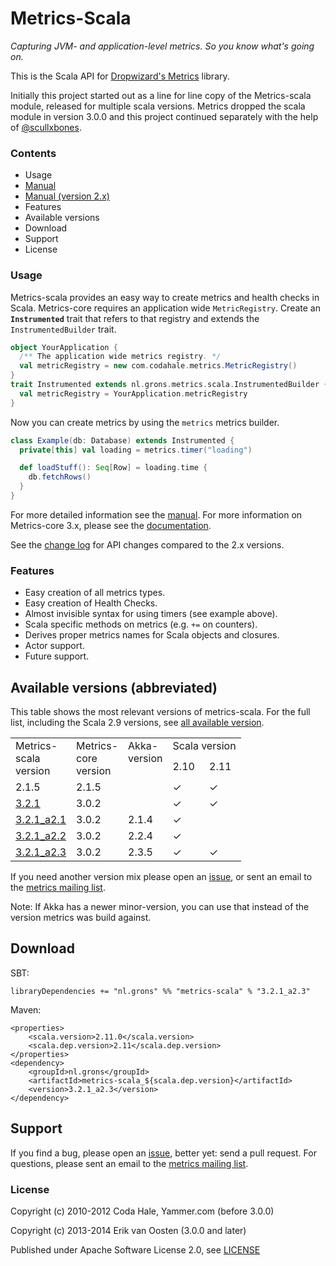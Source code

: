 Metrics-Scala
=============

*Capturing JVM- and application-level metrics. So you know what's going on.*

This is the Scala API for [Dropwizard's Metrics](https://github.com/dropwizard/metrics) library.

Initially this project started out as a line for line copy of the Metrics-scala module, released for multiple
scala versions. Metrics dropped the scala module in version 3.0.0 and this project continued separately
with the help of [@scullxbones](https://github.com/scullxbones).

### Contents

* Usage
* [Manual](docs/Manual.md)
* [Manual (version 2.x)](docs/Manual_2x.md)
* Features
* Available versions
* Download
* Support
* License

### Usage

Metrics-scala provides an easy way to create metrics and health checks in Scala. Metrics-core requires an application wide `MetricRegistry`. Create an **`Instrumented`** trait that refers to that registry and extends the `InstrumentedBuilder` trait.

```scala
object YourApplication {
  /** The application wide metrics registry. */
  val metricRegistry = new com.codahale.metrics.MetricRegistry()
}
trait Instrumented extends nl.grons.metrics.scala.InstrumentedBuilder {
  val metricRegistry = YourApplication.metricRegistry
}
```

Now you can create metrics by using the `metrics` metrics builder.

```scala
class Example(db: Database) extends Instrumented {
  private[this] val loading = metrics.timer("loading")

  def loadStuff(): Seq[Row] = loading.time {
    db.fetchRows()
  }
}
```

For more detailed information see the [manual](docs/Manual.md). For more information on Metrics-core 3.x, please see the [documentation](http://metrics.codahale.com).

See the [change log](CHANGELOG.md) for API changes compared to the 2.x versions.

### Features

* Easy creation of all metrics types.
* Easy creation of Health Checks.
* Almost invisible syntax for using timers (see example above).
* Scala specific methods on metrics (e.g. `+=` on counters).
* Derives proper metrics names for Scala objects and closures.
* Actor support.
* Future support.

## Available versions (abbreviated)

This table shows the most relevant versions of metrics-scala. For the full list, including the Scala 2.9 versions, see [all available version](docs/AvailableVersions.md).

<table border="0" cellpadding="2" cellspacing="2">
  <tbody>
    <tr>
      <td valign="top" rowspan="2">Metrics-<br>scala<br>version</td>
      <td valign="top" rowspan="2">Metrics-<br>core<br>version</td>
      <td valign="top" rowspan="2">Akka-<br>version</td>
      <td colspan="2" rowspan="1" valign="top">Scala version</td>
    </tr>
    <tr>
      <td valign="top">2.10</td>
      <td valign="top">2.11</td>
    </tr>
    <tr>
      <td valign="top">2.1.5</td>
      <td valign="top">2.1.5</td>
      <td valign="top"></td>
      <td valign="top">✓</td>
      <td valign="top">✓</td>
    </tr>
    <tr>
      <td valign="top"><a href="CHANGELOG.md#v321-aug-2014">3.2.1</a></td>
      <td valign="top">3.0.2</td>
      <td valign="top"></td>
      <td valign="top">✓</td>
      <td valign="top">✓</td>
    </tr>
    <tr>
      <td valign="top"><a href="CHANGELOG.md#v321-aug-2014">3.2.1_a2.1</a></td>
      <td valign="top">3.0.2</td>
      <td valign="top">2.1.4</td>
      <td valign="top">✓</td>
      <td valign="top"></td>
    </tr>
    <tr>
      <td valign="top"><a href="CHANGELOG.md#v321-aug-2014">3.2.1_a2.2</a></td>
      <td valign="top">3.0.2</td>
      <td valign="top">2.2.4</td>
      <td valign="top">✓</td>
      <td valign="top"></td>
    </tr>
    <tr>
      <td valign="top"><a href="CHANGELOG.md#v321-aug-2014">3.2.1_a2.3</a></td>
      <td valign="top">3.0.2</td>
      <td valign="top">2.3.5</td>
      <td valign="top">✓</td>
      <td valign="top">✓</td>
    </tr>
  </tbody>
</table>

If you need another version mix please open an [issue](https://github.com/erikvanoosten/metrics-scala/issues), or sent an email to the [metrics mailing list](http://groups.google.com/group/metrics-user).

Note: If Akka has a newer minor-version, you can use that instead of the version metrics was build against.

## Download

SBT:
```
libraryDependencies += "nl.grons" %% "metrics-scala" % "3.2.1_a2.3"
```

Maven:
```
<properties>
    <scala.version>2.11.0</scala.version>
    <scala.dep.version>2.11</scala.dep.version>
</properties>
<dependency>
    <groupId>nl.grons</groupId>
    <artifactId>metrics-scala_${scala.dep.version}</artifactId>
    <version>3.2.1_a2.3</version>
</dependency>
```

## Support

If you find a bug, please open an [issue](https://github.com/erikvanoosten/metrics-scala/issues), better yet: send a pull request.
For questions, please sent an email to the [metrics mailing list](http://groups.google.com/group/metrics-user).


### License

Copyright (c) 2010-2012 Coda Hale, Yammer.com (before 3.0.0)

Copyright (c) 2013-2014 Erik van Oosten (3.0.0 and later)

Published under Apache Software License 2.0, see [LICENSE](LICENSE)
